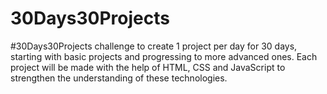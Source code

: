 # 30Days30Projects
#30Days30Projects challenge to create 1 project per day for 30 days, starting with basic projects and progressing to more advanced ones. Each project will be made with the help of HTML, CSS and JavaScript to strengthen the understanding of these technologies.
